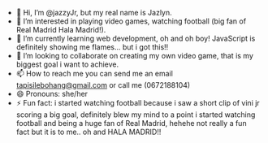 - 👋 Hi, I’m @jazzyJr, but my real name is Jazlyn.
- 👀 I’m interested in playing video games, watching football (big fan of Real Madrid Hala Madrid!).
- 🌱 I’m currently learning web development, oh and oh boy! JavaScript is definitely showing me flames... but i got this!!
- 💞️ I’m looking to collaborate on creating my own video game, that is my biggest goal i want to achieve.
- 📫 How to reach me you can send me an email tapisilebohang@gmail.com or call me (0672188104)
- 😄 Pronouns: she/her
- ⚡ Fun fact: i started watching football because i saw a short clip of vini jr scoring a big goal, definitely blew my  mind to a point i started watching football and being a huge fan of Real Madrid, hehehe not really a fun fact but it is to me.. oh and HALA MADRID!!

<!---
jazzyJr/jazzyJr is a ✨ special ✨ repository because its `README.md` (this file) appears on your GitHub profile.
You can click the Preview link to take a look at your changes.
--->
